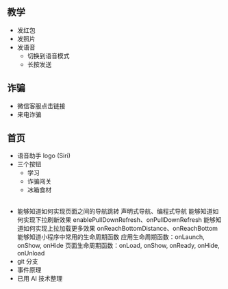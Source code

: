 ## 教学

- 发红包
- 发照片
- 发语音
    - 切换到语音模式
    - 长按发送

## 诈骗

- 微信客服点击链接
- 来电诈骗

## 首页

- 语音助手 logo (Siri)
- 三个按钮
    - 学习
    - 诈骗闯关
    - 冰箱食材

## 

- 能够知道如何实现页面之间的导航跳转
    声明式导航、编程式导航
    能够知道如何实现下拉刷新效果
    enablePullDownRefresh、onPullDownRefresh
    能够知道如何实现上拉加载更多效果
    onReachBottomDistance、onReachBottom
    能够知道小程序中常用的生命周期函数
    应用生命周期函数：onLaunch, onShow, onHide
    页面生命周期函数：onLoad, onShow, onReady, onHide, onUnload
- git 分支
- 事件原理
- 已用 AI 技术整理